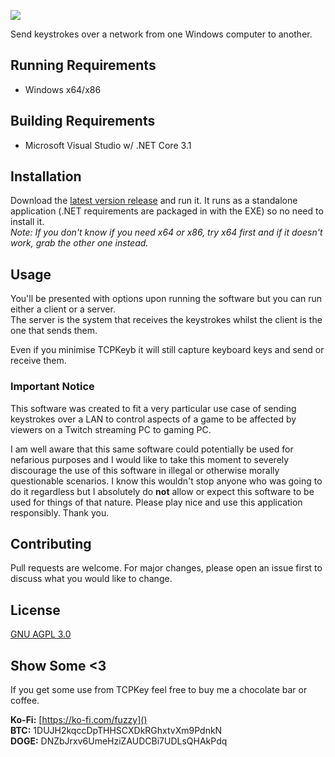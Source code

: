 
![](https://i.imgur.com/X7blvOU.png)

Send keystrokes over a network from one Windows computer to another.

## Running Requirements
- Windows x64/x86

## Building Requirements
- Microsoft Visual Studio w/ .NET Core 3.1

## Installation

Download the [latest version release](https://github.com/fuzzymannerz/TCPKeyb/releases/latest) and run it. It runs as a standalone application (.NET requirements are packaged in with the EXE) so no need to install it.   
*Note: If you don't know if you need x64 or x86, try x64 first and if it doesn't work, grab the other one instead.*  

## Usage

You'll be presented with options upon running the software but you can run either a client or a server.  
The server is the system that receives the keystrokes whilst the client is the one that sends them.

Even if you minimise TCPKeyb it will still capture keyboard keys and send or receive them.

### Important Notice
This software was created to fit a very particular use case of sending keystrokes over a LAN to control aspects of a game to be affected by viewers on a Twitch streaming PC to gaming PC. 

I am well aware that this same software could potentially be used for nefarious purposes and I would like to take this moment to severely discourage the use of this software in illegal or otherwise morally questionable scenarios. I know this wouldn't stop anyone who was going to do it regardless but I absolutely do **not** allow or expect this software to be used for things of that nature. Please play nice and use this application responsibly. Thank you.

## Contributing
Pull requests are welcome. For major changes, please open an issue first to discuss what you would like to change.

## License
[GNU AGPL 3.0](https://choosealicense.com/licenses/agpl-3.0/)

## Show Some <3
If you get some use from TCPKey feel free to buy me a chocolate bar or coffee.  

**Ko-Fi:** [https://ko-fi.com/fuzzy]()  
**BTC:** 1DUJH2kqccDpTHHSCXDkRGhxtvXm9PdnkN  
**DOGE:** DNZbJrxv6UmeHziZAUDCBi7UDLsQHAkPdq
